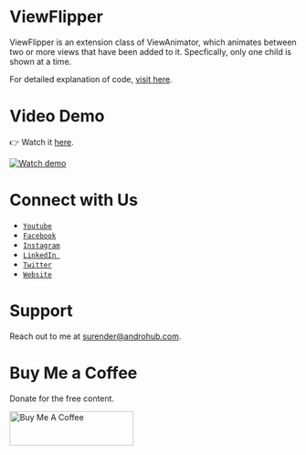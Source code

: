 # ViewFlipper
ViewFlipper is an extension class of ViewAnimator, which animates between two or more views that have been added to it. Specfically, only one child is shown at a time.

For detailed explanation of code, [visit here](http://www.androhub.com/android-viewflipper/).

# Video Demo
👉 Watch it <a href="https://youtu.be/k_Y4OGL8DTA">here</a>.
<br>

[![Watch demo](http://i3.ytimg.com/vi/k_Y4OGL8DTA/hqdefault.jpg)](https://youtu.be/k_Y4OGL8DTA)

# Connect with Us
- <a href="https://www.youtube.com/channel/@Androhub" target="_blank">`Youtube`</a>
- <a href="https://www.facebook.com/androhubtutorial/" target="_blank">`Facebook`</a>
- <a href="https://www.instagram.com/androhub_tutorial" target="_blank">`Instagram`</a>
- <a href="https://www.linkedin.com/in/surender-kumar-681472a8?originalSubdomain=in" target="_blank">`LinkedIn `</a>
- <a href="https://twitter.com/sonusurender0/" target="_blank">`Twitter`</a>
- <a href="http://www.androhub.com/" target="_blank">`Website`</a>

# Support
Reach out to me at surender@androhub.com.

# Buy Me a Coffee
Donate for the free content.

<a href="https://www.buymeacoffee.com/androhub" target="_blank"><img src="https://cdn.buymeacoffee.com/buttons/v2/default-yellow.png" alt="Buy Me A Coffee" style="height: 60px !important;width: 217px !important;" ></a>
